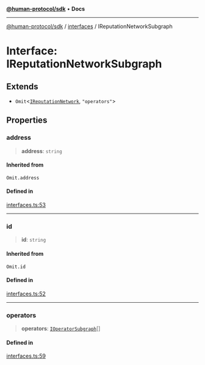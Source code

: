 [**@human-protocol/sdk**](../../README.md) • **Docs**

***

[@human-protocol/sdk](../../modules.md) / [interfaces](../README.md) / IReputationNetworkSubgraph

# Interface: IReputationNetworkSubgraph

## Extends

- `Omit`\<[`IReputationNetwork`](IReputationNetwork.md), `"operators"`\>

## Properties

### address

> **address**: `string`

#### Inherited from

`Omit.address`

#### Defined in

[interfaces.ts:53](https://github.com/humanprotocol/human-protocol/blob/9ddd51f9c9a3ec97c56d6ffbca5fe9048b9ea0f8/packages/sdk/typescript/human-protocol-sdk/src/interfaces.ts#L53)

***

### id

> **id**: `string`

#### Inherited from

`Omit.id`

#### Defined in

[interfaces.ts:52](https://github.com/humanprotocol/human-protocol/blob/9ddd51f9c9a3ec97c56d6ffbca5fe9048b9ea0f8/packages/sdk/typescript/human-protocol-sdk/src/interfaces.ts#L52)

***

### operators

> **operators**: [`IOperatorSubgraph`](IOperatorSubgraph.md)[]

#### Defined in

[interfaces.ts:59](https://github.com/humanprotocol/human-protocol/blob/9ddd51f9c9a3ec97c56d6ffbca5fe9048b9ea0f8/packages/sdk/typescript/human-protocol-sdk/src/interfaces.ts#L59)
